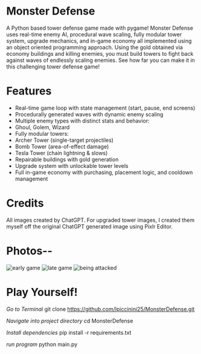 # Monster Defense
A Python based tower defense game made with pygame! Monster Defense uses real-time enemy AI, procedural wave scaling, fully modular tower system, upgrade mechanics, 
and in-game economy all implemented using an object oriented programming approach. Using the gold obtained via economy buildings and killing enemies, you must build towers to fight back 
against waves of endlessly scaling enemies. See how far you can make it in this challenging tower defense game! 

# Features
* Real-time game loop with state management (start, pause, end screens)
* Procedurally generated waves with dynamic enemy scaling
* Multiple enemy types with distinct stats and behavior:
* Ghoul, Golem, Wizard
* Fully modular towers:
* Archer Tower (single-target projectiles)
* Bomb Tower (area-of-effect damage)
* Tesla Tower (chain lightning & slows)
* Repairable buildings with gold generation
* Upgrade system with unlockable tower levels
* Full in-game economy with purchasing, placement logic, and cooldown management
# Credits
All images created by ChatGPT. For upgraded tower images, I created them myself off the original ChatGPT generated image using Pixlr Editor. 

# Photos-- 
![early game](https://github.com/user-attachments/assets/7b2f5532-502d-46ca-b933-4e646f286b64)
![late game](https://github.com/user-attachments/assets/c13f5a7b-f4e5-46a1-8686-dee0c68334ee)
![being attacked](https://github.com/user-attachments/assets/35ade339-9f7a-48a3-ba3a-e150f8f15dbc)
# Play Yourself!
*Go to Terminal*
git clone https://github.com/lpiccinini25/MonsterDefense.git

*Navigate into project directory*
cd MonsterDefense

*Install dependencies*
pip install -r requirements.txt

*run program*
python main.py
